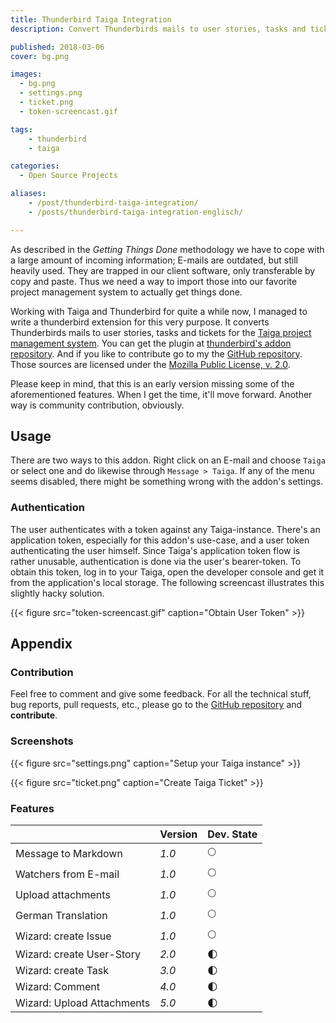 ```yaml
---
title: Thunderbird Taiga Integration
description: Convert Thunderbirds mails to user stories, tasks and tickets for the Taiga project management system.

published: 2018-03-06
cover: bg.png

images:
  - bg.png
  - settings.png
  - ticket.png
  - token-screencast.gif

tags:
    - thunderbird
    - taiga

categories:
  - Open Source Projects

aliases:
    - /post/thunderbird-taiga-integration/
    - /posts/thunderbird-taiga-integration-englisch/

---
```


As described in the _Getting Things Done_ methodology we have to cope with a large amount of incoming information; E-mails are outdated, but still heavily used.
They are trapped in our client software, only transferable by copy and paste.
Thus we need a way to import those into our favorite project management system to actually get things done.

Working with Taiga and Thunderbird for quite a while now, I managed to write a thunderbird extension for this very purpose. 
It converts Thunderbirds mails to user stories, tasks and tickets for the [Taiga project management system](https://taiga.io).
You can get the plugin at [thunderbird's addon repository](https://addons.mozilla.org/de/thunderbird/addon/thunderbird-taiga-integration/).
And if you like to contribute go to my the [GitHub repository](https://github.com/phdd/thunderbird-taiga-integration).
Those sources are licensed under the [Mozilla Public License, v. 2.0](http://mozilla.org/MPL/2.0/).

Please keep in mind, that this is an early version missing some of the aforementioned features.
When I get the time, it'll move forward. Another way is community contribution, obviously. 

## Usage

There are two ways to this addon. Right click on an E-mail and choose `Taiga` or select one and do likewise through `Message > Taiga`.
If any of the menu seems disabled, there might be something wrong with the addon's settings. 

### Authentication

The user authenticates with a token against any Taiga-instance.
There's an application token, especially for this addon's use-case, and a user token authenticating the user himself. 
Since Taiga's application token flow is rather unusable, authentication is done via the user's bearer-token.
To obtain this token, log in to your Taiga, open the developer console and get it from the application's local storage.
The following screencast illustrates this slightly hacky solution.

{{< figure src="token-screencast.gif" caption="Obtain User Token" >}}

## Appendix

### Contribution

Feel free to comment and give some feedback. For all the technical stuff, bug reports, pull requests, etc., please go to the 
[GitHub repository](https://github.com/phdd/thunderbird-taiga-integration) and **contribute**. 

### Screenshots

{{< figure src="settings.png" caption="Setup your Taiga instance" >}}

{{< figure src="ticket.png" caption="Create Taiga Ticket" >}}

### Features

| &nbsp;                     | Version | Dev. State           |
|----------------------------|---------|:---------------------|
| Message to Markdown        | _1.0_   | :full_moon:          |
| Watchers from E-mail       | _1.0_   | :full_moon:          |
| Upload attachments         | _1.0_   | :full_moon:          |
| German Translation         | _1.0_   | :full_moon:          |
| Wizard: create Issue       | _1.0_   | :full_moon:          |
| Wizard: create User-Story  | _2.0_   | :first_quarter_moon: |
| Wizard: create Task        | _3.0_   | :first_quarter_moon: |
| Wizard: Comment            | _4.0_   | :first_quarter_moon: |
| Wizard: Upload Attachments | _5.0_   | :first_quarter_moon: |
